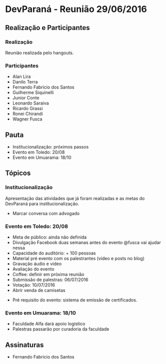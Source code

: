 # DevParaná - Reunião 29/06/2016

## Realização e Participantes
### Realização
Reunião realizada pelo hangouts.

### Participantes
- Alan Lira
- Danilo Terra
- Fernando Fabricio dos Santos
- Guilherme Siquinelli
- Junior Conte
- Leonardo Saraiva
- Ricardo Grassi
- Ronei Chirandi
- Wagner Fusca

## Pauta
- Institucionalização: próximos passos
- Evento em Toledo: 20/08
- Evento em Umuarama: 18/10

## Tópicos
### Institucionalização

Apresentação das atividades que já foram realizadas e as metas do DevParaná para institucionalização.

- Marcar conversa com advogado

### Evento em Toledo: 20/08

- Meta de público: ainda não definida
- Divulgação Facebook duas semanas antes do evento @fusca vai ajudar nessa
- Capacidade do auditório: + 100 pessoas
- Material pré evento com os palestrantes (vídeo e posts no blog)
- Gravação áudio e vídeo
- Avaliação do evento
- Coffee: definir em próxima reunião
- Submissão de palestras: 06/07/2016
- Votação: 10/07/2016
- Abrir venda de camisetas

* Pré requisito do evento: sistema de emissão de certificados.

### Evento em Umuarama: 18/10

- Faculdade Alfa dará apoio logístico
- Palestras passarão por curadoria da faculdade

## Assinaturas
- Fernando Fabricio dos Santos